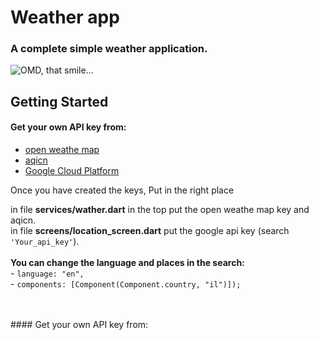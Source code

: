 # Weather app

### A complete simple weather application.

![OMD, that smile...](https://media.giphy.com/media/aDFewF551mpb3kx2EM/giphy.gif)

## Getting Started
#### Get your own API key from:
 * [open weathe map](https://openweathermap.org/api)
 * [aqicn](https://aqicn.org/api/)
 * [Google Cloud Platform](https://console.cloud.google.com/)

  Once you have created the keys,
  Put in the right place
  
  in file **services/wather.dart** in the top put the open weathe map key and aqicn.<br/>
  in file **screens/location_screen.dart** put the google api key (search ``` 'Your_api_key' ```).<br/>
  <br/>
    **You can change the language and places in the search:**<br/>
      - ```language: "en",```<br/>
      - ```components: [Component(Component.country, "il")]);```
      
    
  <br/>
  <br/>
  #### Get your own API key from:
